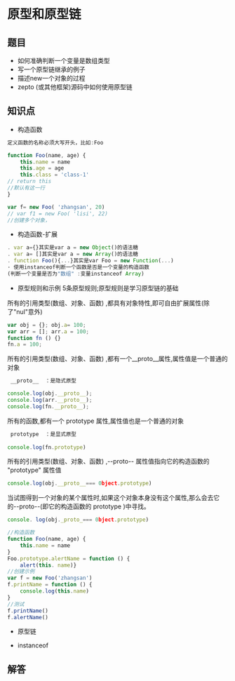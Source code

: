 # 原型和原型链

## 题目
- 如何准确判断一个变量是数组类型
- 写一个原型链继承的例子
- 描述new一个对象的过程
- zepto (或其他框架)源码中如何使用原型链

## 知识点
- 构造函数
```js
定义函数的名称必须大写开头，比如:Foo

function Foo(name, age) {
    this.name = name 
    this.age = age 
    this.class = 'class-1'
// return this 
//默认有这一行
}

var f= new Foo( 'zhangsan', 20) 
// var f1 = new Foo( 'lisi', 22) 
//创建多个对象，
```
- 构造函数-扩展

```js  
. var a={}其实是var a = new Object()的语法糖 
. var a= []其实是var a = new Array()的语法糖
. function Foo(){...}其实是var Foo = new Function(...)
· 使用instanceof判断一个函数是否是一个变量的构造函数
(判断一个变量是否为"数组" :变量instanceof Array)
```
- 原型规则和示例
5条原型规则;原型规则是学习原型链的基础

所有的引用类型(数组、对象、函数) ,都具有对象特性,即可自由扩展属性(除了"nul"意外)
```js  
var obj = {}; obj.a= 100;
var arr = []; arr.a = 100;
function fn () {} 
fn.a = 100;

```

所有的引用类型(数组、对象、函数) ,都有一个__proto__属性,属性值是一个普通的对象

```js  
 __proto__  ：是隐式原型

console.log(obj.__proto__);
console.log(arr.__proto__);
console.log(fn.__proto__);
```
所有的函数,都有一个 prototype 属性,属性值也是一个普通的对象

```js  
 prototype  ：是显式原型
 
console.log(fn.prototype)

```
所有的引用类型(数组、对象、函数) ,--proto-- 属性值指向它的构造函数的 "prototype" 属性值
```js  
console.log(obj.__proto__=== 0bject.prototype)
```
当试图得到一个对象的某个属性时,如果这个对象本身没有这个属性,那么会去它的--proto--(即它的构造函数的 prototype )中寻找。

```js  
console. log(obj._proto_=== 0bject.prototype)

```
```js  
//构造函数
function Foo(name, age) { 
    this.name = name 
} 
Foo.prototype.alertName = function () { 
    alert(this. name)}
//创建示例
var f = new Foo('zhangsan')
f.printName = function () { 
    console.log(this.name)
}
//测试
f.printName()
f.alertName()

```
- 原型链



- instanceof

## 解答














```js  


```


```js  



```
